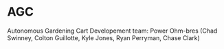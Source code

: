 # AGC
Autonomous Gardening Cart
Developement team:
Power Ohm-bres (Chad Swinney, Colton Guillotte, Kyle Jones, Ryan Perryman, Chase Clark)
